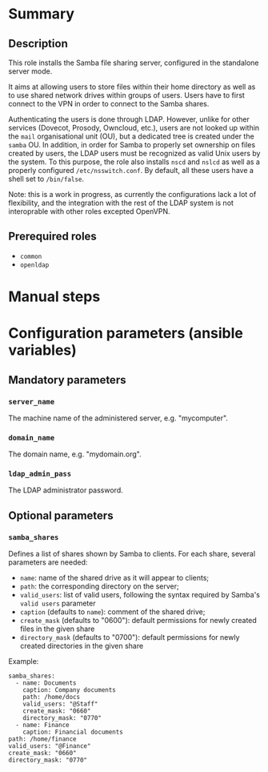 # Summary

## Description

This role installs the Samba file sharing server, configured in the standalone
server mode.

It aims at allowing users to store files within their home directory as well as
to use shared network drives within groups of users. Users have to first connect
to the VPN in order to connect to the Samba shares.

Authenticating the users is done through LDAP. However, unlike for other
services (Dovecot, Prosody, Owncloud, etc.), users are not looked up within the
`mail` organisational unit (OU), but a dedicated tree is created under the
`samba` OU. In addition, in order for Samba to properly set ownership on files
created by users, the LDAP users must be recognized as valid Unix users by the
system. To this purpose, the role also installs `nscd` and `nslcd` as well as a
properly configured `/etc/nsswitch.conf`. By default, all these users have a
shell set to `/bin/false`.

Note: this is a work in progress, as currently the configurations lack a lot of
flexibility, and the integration with the rest of the LDAP system is not
interoprable with other roles excepted OpenVPN.

## Prerequired roles

- `common`
- `openldap`

# Manual steps

# Configuration parameters (ansible variables)

## Mandatory parameters

### `server_name`

The machine name of the administered server, e.g. "mycomputer".

### `domain_name`

The domain name, e.g. "mydomain.org".

### `ldap_admin_pass`

The LDAP administrator password.

## Optional parameters

### `samba_shares`

Defines a list of shares shown by Samba to clients. For each share, several
parameters are needed:

- `name`: name of the shared drive as it will appear to clients;
- `path`: the corresponding directory on the server;
- `valid_users`: list of valid users, following the syntax required by Samba's
  `valid users` parameter
- `caption` (defaults to `name`): comment of the shared drive;
- `create_mask` (defaults to "0600"): default permissions for newly created
  files in the given share
- `directory_mask` (defaults to "0700"): default permissions for newly created
  directories in the given share

Example:

    samba_shares:
      - name: Documents
        caption: Company documents
        path: /home/docs
        valid_users: "@Staff"
        create_mask: "0660"
        directory_mask: "0770"
      - name: Finance
        caption: Financial documents
	path: /home/finance
	valid_users: "@Finance"
	create_mask: "0660"
	directory_mask: "0770"
